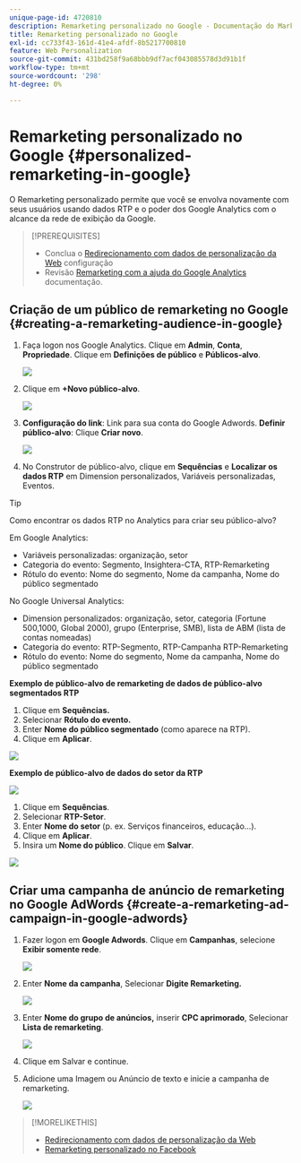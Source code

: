 ```yaml
---
unique-page-id: 4720810
description: Remarketing personalizado no Google - Documentação do Marketo - Documentação do produto
title: Remarketing personalizado no Google
exl-id: cc733f43-161d-41e4-afdf-8b5217700810
feature: Web Personalization
source-git-commit: 431bd258f9a68bbb9df7acf043085578d3d91b1f
workflow-type: tm+mt
source-wordcount: '298'
ht-degree: 0%

---
```


# Remarketing personalizado no Google {#personalized-remarketing-in-google}

O Remarketing personalizado permite que você se envolva novamente com seus usuários usando dados RTP e o poder dos Google Analytics com o alcance da rede de exibição da Google.

>[!PREREQUISITES]
>
>* Conclua o [Redirecionamento com dados de personalização da Web](/help/marketo/product-docs/web-personalization/website-retargeting/retargeting-with-web-personalization-data.md) configuração
>* Revisão [Remarketing com a ajuda do Google Analytics](https://support.google.com/analytics/topic/2611283?hl=en&amp;ref_topic=3413645) documentação.

## Criação de um público de remarketing no Google {#creating-a-remarketing-audience-in-google}

1. Faça logon nos Google Analytics. Clique em **Admin**, **Conta**, **Propriedade**. Clique em **Definições de público** e **Públicos-alvo**.

   ![](assets/remarketing-ga-screenshots.jpg)

1. Clique em **+Novo público-alvo**.

   ![](assets/image2015-1-15-17-3a26-3a40.png)

1. **Configuração do link**: Link para sua conta do Google Adwords. **Definir público-alvo**: Clique **Criar novo**.

   ![](assets/image2015-1-15-17-3a32-3a4.png)

1. No Construtor de público-alvo, clique em **Sequências** e **Localizar os dados RTP** em Dimension personalizados, Variáveis personalizadas, Eventos.

>[!TIP]
>
>Como encontrar os dados RTP no Analytics para criar seu público-alvo?
>
>Em Google Analytics:
>
>* Variáveis personalizadas: organização, setor
>* Categoria do evento: Segmento, Insightera-CTA, RTP-Remarketing
>* Rótulo do evento: Nome do segmento, Nome da campanha, Nome do público segmentado
>
>No Google Universal Analytics:
>
>* Dimension personalizados: organização, setor, categoria (Fortune 500,1000, Global 2000), grupo (Enterprise, SMB), lista de ABM (lista de contas nomeadas)
>* Categoria do evento: RTP-Segmento, RTP-Campanha RTP-Remarketing
>* Rótulo do evento: Nome do segmento, Nome da campanha, Nome do público segmentado

**Exemplo de público-alvo de remarketing de dados de público-alvo segmentados RTP**

1. Clique em **Sequências.**
1. Selecionar **Rótulo do evento.**
1. Enter **Nome do público segmentado** (como aparece na RTP).
1. Clique em **Aplicar**.

![](assets/image2015-2-10-14-3a51-3a43.png)

**Exemplo de público-alvo de dados do setor da RTP**

![](assets/image2015-1-15-17-3a36-3a5.png)

1. Clique em **Sequências**.
1. Selecionar **RTP-Setor**.
1. Enter **Nome do setor** (p. ex. Serviços financeiros, educação...).
1. Clique em **Aplicar**.
1. Insira um **Nome do público**. Clique em **Salvar**.

![](assets/image2015-1-15-18-3a29-3a16.png)

## Criar uma campanha de anúncio de remarketing no Google AdWords {#create-a-remarketing-ad-campaign-in-google-adwords}

1. Fazer logon em **Google Adwords**. Clique em **Campanhas**, selecione **Exibir somente rede**.

   ![](assets/image2015-1-15-18-3a31-3a58.png)

1. Enter **Nome da campanha**, Selecionar **Digite Remarketing.**

   ![](assets/image2015-1-15-18-3a35-3a7.png)

1. Enter **Nome do grupo de anúncios,** inserir **CPC aprimorado**, Selecionar **Lista de remarketing**.

   ![](assets/image2015-1-15-18-3a51-3a57.png)

1. Clique em Salvar e continue.
1. Adicione uma Imagem ou Anúncio de texto e inicie a campanha de remarketing.

   ![](assets/image2015-1-15-18-3a47-3a21.png)

>[!MORELIKETHIS]
>
>* [Redirecionamento com dados de personalização da Web](/help/marketo/product-docs/web-personalization/website-retargeting/retargeting-with-web-personalization-data.md)
>* [Remarketing personalizado no Facebook](/help/marketo/product-docs/web-personalization/website-retargeting/personalized-remarketing-in-facebook.md)
